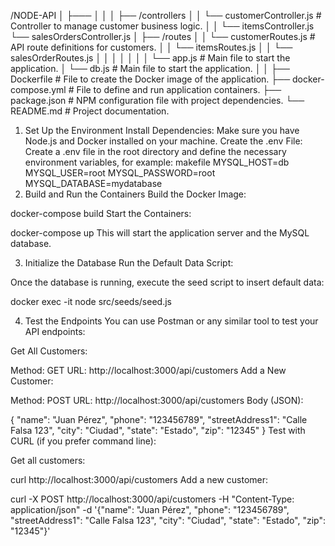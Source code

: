 /NODE-API
│
├───
│ │
│ ├── /controllers
│ │ └── customerController.js # Controller to manage customer business logic.
│ │ └── itemsController.js
└── salesOrdersController.js
│ ├── /routes
│ │ └── customerRoutes.js # API route definitions for customers.
│ │ └── itemsRoutes.js
│ │ └── salesOrderRoutes.js
│ │
│ │
│ │
│ └── app.js # Main file to start the application.
│ └── db.js # Main file to start the application.
│
│
├── Dockerfile # File to create the Docker image of the application.
├── docker-compose.yml # File to define and run application containers.
├── package.json # NPM configuration file with project dependencies.
└── README.md # Project documentation.

1. Set Up the Environment
   Install Dependencies: Make sure you have Node.js and Docker installed on your machine.
   Create the .env File: Create a .env file in the root directory and define the necessary environment variables, for example:
   makefile
   MYSQL_HOST=db
   MYSQL_USER=root
   MYSQL_PASSWORD=root
   MYSQL_DATABASE=mydatabase
2. Build and Run the Containers
   Build the Docker Image:

docker-compose build
Start the Containers:

docker-compose up
This will start the application server and the MySQL database.

3. Initialize the Database
   Run the Default Data Script:

Once the database is running, execute the seed script to insert default data:

docker exec -it <root> node src/seeds/seed.js

4. Test the Endpoints
   You can use Postman or any similar tool to test your API endpoints:

Get All Customers:

Method: GET
URL: http://localhost:3000/api/customers
Add a New Customer:

Method: POST
URL: http://localhost:3000/api/customers
Body (JSON):

{
"name": "Juan Pérez",
"phone": "123456789",
"streetAddress1": "Calle Falsa 123",
"city": "Ciudad",
"state": "Estado",
"zip": "12345"
}
Test with CURL (if you prefer command line):

Get all customers:

curl http://localhost:3000/api/customers
Add a new customer:

curl -X POST http://localhost:3000/api/customers -H "Content-Type: application/json" -d '{"name": "Juan Pérez", "phone": "123456789", "streetAddress1": "Calle Falsa 123", "city": "Ciudad", "state": "Estado", "zip": "12345"}'
